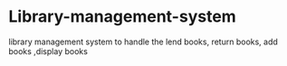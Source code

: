 # Library-management-system
library management system to handle the lend books, return books, add books ,display books
